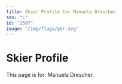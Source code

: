 ```yaml
---
title: Skier Profile for Manuela Drescher
sex: "L"
id: "2597"
image: "/img/flags/ger.svg" 
---
```


# Skier Profile

This page is for: Manuela Drescher.
    